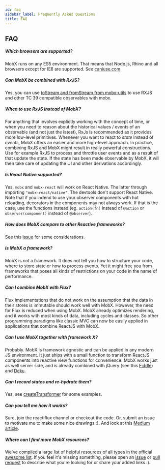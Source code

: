 ```yaml
---
id: faq
sidebar_label: Frequently Asked Questions
title: FAQ
---
```


<div id='codefund' style='float:right'></div>

## FAQ

##### Which browsers are supported?

MobX runs on any ES5 environment. That means that Node.js, Rhino and all browsers except for IE8 are supported. See [caniuse.com](http://caniuse.com/#feat=es5)

##### Can MobX be combined with RxJS?
Yes, you can use [toStream and fromStream from mobx-utils](https://github.com/mobxjs/mobx-utils#tostream) to use RXJS and other TC 39 compatible observables with mobx.

##### When to use RxJS instead of MobX?
For anything that involves explictly working with the concept of time,
or when you need to reason about the historical values / events of an observable (and not just the latest), RxJs is recommended as it provides more low-level primitives.
Whenever you want to react to _state_ instead of _events_, MobX offers an easier and more high-level approach.
In practice, combining RxJS and MobX might result in really powerful constructions.
Use for example RxJS to process and throttle user events and as a result of that update the state.
If the state has been made observable by MobX, it will then take care of updating the UI and other derivations accordingly.

##### Is React Native supported?

Yes, `mobx` and `mobx-react` will work on React Native. The latter through importing `"mobx-react/native"`.
The devtools don't support React Native. Note that if you indend to use your observer components with hot reloading, decorators in the components may not always work. If that is the case, use the functions instead (eg. `action(fn)` instead of `@action` or `observer(component)` instead of `@observer`).

##### How does MobX compare to other Reactive frameworks?

See this [issue](https://github.com/mobxjs/mobx/issues/18) for some considerations.

##### Is MobX a framework?

MobX is *not* a framework. It does not tell you how to structure your code, where to store state or how to process events. Yet it might free you from frameworks that poses all kinds of restrictions on your code in the name of performance.

##### Can I combine MobX with Flux?

Flux implementations that do not work on the assumption that the data in their stores is immutable should work well with MobX.
However, the need for Flux is reduced when using MobX.
MobX already optimizes rendering, and it works with most kinds of data, including cycles and classes.
So other programming paradigms like classic MVC can now be easily applied in applications that combine ReactJS with MobX.

##### Can I use MobX together with framework X?

Probably.
MobX is framework agnostic and can be applied in any modern JS environment.
It just ships with a small function to transform ReactJS components into reactive view functions for convenience.
MobX works just as well server side, and is already combined with jQuery (see this [Fiddle](http://jsfiddle.net/mweststrate/vxn7qgdw)) and [Deku](https://gist.github.com/mattmccray/d8740ea97013c7505a9b).

##### Can I record states and re-hydrate them?

Yes, see [createTransformer](http://mobxjs.github.io/mobx/refguide/create-transformer.html) for some examples.

##### Can you tell me how it works?

Sure, join the reactiflux channel or checkout the code. Or, submit an issue to motivate me to make some nice drawings :).
And look at this [Medium article](https://medium.com/@mweststrate/becoming-fully-reactive-an-in-depth-explanation-of-mobservable-55995262a254).

##### Where can I find more MobX resources?

We've compiled a large list of helpful resources of all types in the [official awesome list](https://github.com/mobxjs/awesome-mobx#awesome-mobx). If you feel it's missing something, please open an [issue](https://github.com/mobxjs/awesome-mobx/issues/new) or [pull request](https://github.com/mobxjs/awesome-mobx/compare) to describe what you're looking for or share your added links :).
